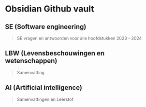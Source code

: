 # Obsidian Github vault
## SE (Software engineering)
> SE vragen en antwoorden voor alle hoofdstukken 2023 - 2024

## LBW (Levensbeschouwingen en wetenschappen)
> Samenvatting

## AI (Artificial intelligence)
> Samenvattingen en Leerstof